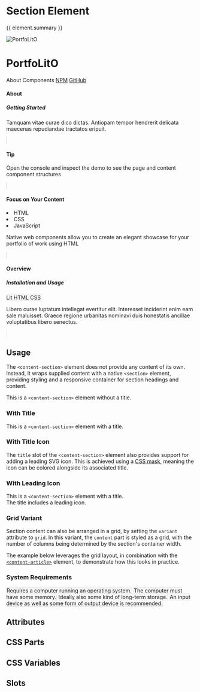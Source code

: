 <script setup>
import {inject} from "vue";
const element = inject("manifest").for("content", "section");
</script>

<style scoped>
.demo content-section {
  --title-textColor: var(--vp-c-text-1);
}
</style>

# Section Element

{{ element.summary }}

<demo static class="scale overview">
  <style>
    .focus:before {
      border-bottom-left-radius: 16px;
      border-bottom-right-radius: 16px;
    }
    
    page-main::part(content) {
      contain: unset;
    }
  </style>
  <page-header class="blur">
    <page-logo>
      <img src="/logo.svg" alt="PortfoLitO" />
      <h1 slot="headings">PortfoLitO</h1>
    </page-logo>
    <page-nav>
      <a>About</a>
      <a>Components</a>
      <a slot="socials" href="https://www.npmjs.com">NPM</a>
      <a slot="socials" href="https://github.com">GitHub</a>
    </page-nav>
  </page-header>
  <page-main>
    <content-hero slot="hero" class="blur"></content-hero>
    <content-section variant="grid" class="focus">
      <content-article>
        <h4 slot="title">About</h4>
        <h5 slot="subtitle">Getting Started</h5>
        <p>Tamquam vitae curae dico dictas. Antiopam tempor hendrerit delicata maecenas repudiandae tractatos eripuit.</p>
      </content-article>
      <content-article variant="panel">
        <h4>Tip</h4>
        <p>Open the console and inspect the demo to see the page and content component structures</p>
      </content-article>
      <content-article variant="panel">
        <h4 slot="title">Focus on Your Content</h4>
        <content-languages slot="tags">
          <li title="HTML" value="50">HTML</li>
          <li title="CSS" value="40">CSS</li>
          <li title="JS" value="10">JavaScript</li>
        </content-languages>
        <p>Native web components allow you to create an elegant showcase for your portfolio of work using HTML</p>
      </content-article>
      <content-article>
        <h4 slot="title">Overview</h4>
        <h5 slot="subtitle">Installation and Usage</h5>
        <content-topics slot="tags" variant="tile">
          <content-badge color="teal">Lit</content-badge>
          <content-badge color="red">HTML</content-badge>
          <content-badge color="purple">CSS</content-badge>
        </content-topics>
        <p>Libero curae luptatum intellegat evertitur elit. Interesset inciderint enim eam sale maluisset. Graece regione urbanitas nominavi duis honestatis ancillae voluptatibus libero senectus.</p>
      </content-article>
    </content-section>
  </page-main>
  <page-footer class="blur"></page-footer>
</demo>

## Usage

The `<content-section>` element does not provide any content of its own.
Instead, it wraps supplied content with a native `<section>` element,
providing styling and a responsive container for section headings and content.

<demo>
  <content-section>
    <article>This is a <code>&lt;content-section&gt;</code> element without a title.</article>
  </content-section>
  <content-section>
    <h3 slot="title">With Title</h3>
    <article>This is a <code>&lt;content-section&gt;</code> element with a title.</article>
  </content-section>
</demo>

### With Title Icon

The `title` slot of the `<content-section>` element also provides support for adding a leading SVG icon.
This is achieved using a [CSS mask](https://developer.mozilla.org/en-US/docs/Web/CSS/mask),
meaning the icon can be colored alongside its associated title.

<demo>
  <style>
    content-section {
      --title-textColor: #3c3c43;
      --title-iconDisplay: block;
      --title-iconMask: url("data:image/svg+xml;utf8,%3Csvg xmlns='http://www.w3.org/2000/svg' viewBox='0 0 24 24'%3E%3Cpath fill='%23000' d='M11.99 2C6.47 2 2 6.48 2 12s4.47 10 9.99 10C17.52 22 22 17.52 22 12S17.52 2 11.99 2M12 20c-4.42 0-8-3.58-8-8s3.58-8 8-8s8 3.58 8 8s-3.58 8-8 8m3.5-9c.83 0 1.5-.67 1.5-1.5S16.33 8 15.5 8S14 8.67 14 9.5s.67 1.5 1.5 1.5m-7 0c.83 0 1.5-.67 1.5-1.5S9.33 8 8.5 8S7 8.67 7 9.5S7.67 11 8.5 11m3.5 6.5c2.33 0 4.31-1.46 5.11-3.5H6.89c.8 2.04 2.78 3.5 5.11 3.5'/%3E%3C/svg%3E");
      
      .dark & {
        --title-textColor: #fffff5db;
      }
    }
  </style>
  <content-section>
    <h3 slot="title">With Leading Icon</h3>
    <article>This is a <code>&lt;content-section&gt;</code> element with a title.</article>
    <article>The title includes a leading icon.</article>
  </content-section>
</demo>

### Grid Variant

Section content can also be arranged in a grid, by setting the `variant` attribute to `grid`.
In this variant, the `content` part is styled as a grid, with the number of columns being determined by the section's container width.

The example below leverages the grid layout, in combination with the [`<content-article>`](./article) element,
to demonstrate how this looks in practice.

<demo>
  <style>
    content-article {
      background: #f6f6f7;
      border: 1px solid #e2e2e3;

      .dark & {
        background: #161618;
        border: 1px solid #2e2e32;
      }
    }
  </style>
  <content-section variant="grid">
    <h3 slot="title">System Requirements</h3>
    <content-article variant="panel">Requires a computer running an operating system.</content-article>
    <content-article variant="panel">The computer must have some memory.</content-article>
    <content-article variant="panel">Ideally also some kind of long-term storage.</content-article>
    <content-article variant="panel">An input device as well as some form of output device is recommended.</content-article>
  </content-section>
</demo>

## Attributes

<declaration :rows="element.attributes" />

## CSS Parts

<declaration :rows="element.cssParts" />

## CSS Variables

<declaration :rows="element.cssProperties" />

## Slots

<declaration :rows="element.slots" />